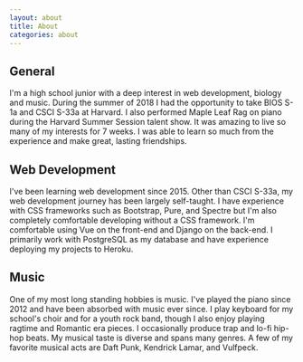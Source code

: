 ```yaml
---
layout: about
title: About
categories: about
---
```


## General

I'm a high school junior with a deep interest in web development, biology and
music. During the summer of 2018 I had the opportunity to take BIOS S-1a and
CSCI S-33a at Harvard. I also performed Maple Leaf Rag on piano during the
Harvard Summer Session talent show. It was amazing to live so many of my 
interests for 7 weeks. I was able to learn so much from the experience and make
great, lasting friendships.

## Web Development

I've been learning web development since 2015. Other than CSCI S-33a, my web
development journey has been largely self-taught. I have experience with CSS
frameworks such as Bootstrap, Pure, and Spectre but I'm also completely
comfortable developing without a CSS framework. I'm comfortable using Vue on the
front-end and Django on the back-end. I primarily work with PostgreSQL as my
database and have experience deploying my projects to Heroku.

## Music

One of my most long standing hobbies is music. I've played the piano since 2012
and have been absorbed with music ever since. I play keyboard for my school's
choir and for a youth rock band, though I also enjoy playing ragtime and
Romantic era pieces. I occasionally produce trap and lo-fi hip-hop beats. My
musical taste is diverse and spans many genres. A few of my favorite musical
acts are Daft Punk, Kendrick Lamar, and Vulfpeck.